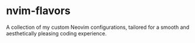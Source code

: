 # nvim-flavors
A collection of my custom Neovim configurations, tailored for a smooth and aesthetically pleasing coding experience.
